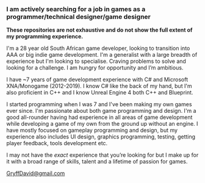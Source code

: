 ### I am actively searching for a job in games as a programmer/technical designer/game designer
**These repositories are not exhaustive and do not show the full extent of my programming experience.**

I'm a 28 year old South African game developer, looking to transition into AAA or big indie game development. I'm a generalist with a large breadth of experience but I'm looking to specialise. Craving problems to solve and looking for a challenge. I am hungry for opportunity and I’m ambitious. 

I have ~7 years of game development experience with C# and Microsoft XNA/Monogame (2012-2019). I know C# like the back of my hand, but I'm also proficient in C++ and I know Unreal Engine 4 both C++ and Blueprint.

I started programming when I was 7 and I've been making my own games ever since. I'm passionate about both game programming and design. I'm a good all-rounder having had experience in all areas of game development while developing a game of my own from the ground up without an engine. I have mostly focused on gameplay programming and design, but my experience also includes UI design, graphics programming, testing, getting player feedback, tools development etc. 

I may not have the *exact* experience that you’re looking for but I make up for it with a broad range of skills, talent and a lifetime of passion for games.

GryffDavid@gmail.com


<!--
**GryffDavid/gryffdavid** is a ✨ _special_ ✨ repository because its `README.md` (this file) appears on your GitHub profile.

Here are some ideas to get you started:

- 🔭 I’m currently working on ...
- 🌱 I’m currently learning ...
- 👯 I’m looking to collaborate on ...
- 🤔 I’m looking for help with ...
- 💬 Ask me about ...
- 📫 How to reach me: ...
- 😄 Pronouns: ...
- ⚡ Fun fact: ...
-->
